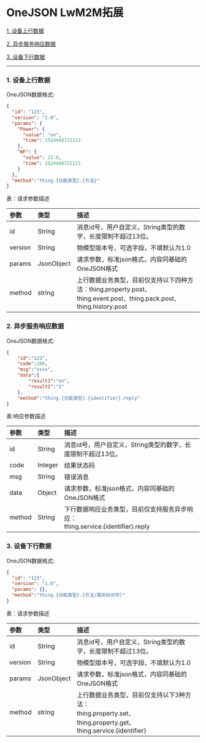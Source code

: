 # OneJSON LwM2M拓展

[1. 设备上行数据](#1-设备上行数据)

[2. 异步服务响应数据](#2-异步服务响应数据)

[3. 设备下行数据](#3-设备下行数据)

---

### 1. 设备上行数据

OneJSON数据格式:

```json
{
  "id": "123",
  "version": "1.0",
  "params": {
    "Power": {
      "value": "on",
      "time": 1524448722123
    },
    "WF": {
      "value": 23.6,
      "time": 1524448722123
    }
  },
  "method":"thing.{功能类型}.{方法}"
}
```

表：请求参数描述

| 参数    | 类型       | 描述                                                                                                                 |
| :------ | :--------- | :------------------------------------------------------------------------------------------------------------------- |
| id      | String     | 消息id号，用户自定义，String类型的数字，长度限制不超过13位。                                                         |
| version | String     | 物模型版本号，可选字段，不填默认为1.0                                                                                |
| params  | JsonObject | 请求参数，标准json格式，内容同基础的OneJSON格式                                                                      |
| method  | string     | 上行数据业务类型，目前仅支持以下四种方法：thing.property.post、thing.event.post、thing.pack.post、thing.history.post |

### 2. 异步服务响应数据

OneJSON数据格式:

```json
{
    "id":"123",
    "code":200,
    "msg":"xxxx",
    "data":{
        "result1":"on",
        "result2":"2"
    },
    "method":"thing.{功能类型}.{identifier}.reply"
}
```

表:响应参数描述

| 参数   | 类型    | 描述                                                                   |
| :----- | :------ | :--------------------------------------------------------------------- |
| id     | String  | 消息id号，用户自定义，String类型的数字，长度限制不超过13位。           |
| code   | Integer | 结果状态码                                                             |
| msg    | String  | 错误消息                                                               |
| data   | Object  | 请求参数，标准json格式，内容同基础的OneJSON格式                        |
| method | String  | 下行数据响应业务类型，目前仅支持服务异步响应：<br/>thing.service.{identifier}.reply |

### 3. 设备下行数据

OneJSON数据格式:

```json
{
  "id": "123",
  "version": "1.0",
  "params": {},
  "method":"thing.{功能类型}.{方法/服务标识符}"
}
```

表：请求参数描述

| 参数    | 类型       | 描述                                                                                                                             |
| :------ | :--------- | :------------------------------------------------------------------------------------------------------------------------------- |
| id      | String     | 消息id号，用户自定义，String类型的数字，长度限制不超过13位。                                                                     |
| version | String     | 物模型版本号，可选字段，不填默认为1.0                                                                                            |
| params  | JsonObject | 请求参数，标准json格式，内容同基础的OneJSON格式                                                                                  |
| method  | string     | 上行数据业务类型，目前仅支持以下3种方法：<br/>thing.property.set、<br/>thing.property.get、<br/>thing.service.{identifier} |

